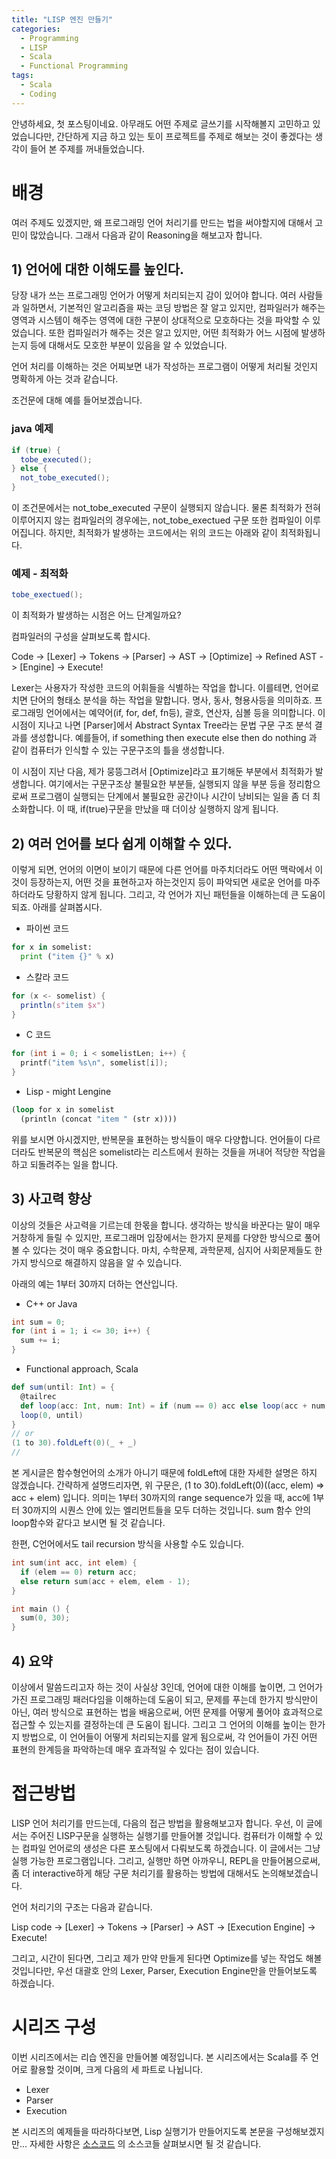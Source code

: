 ```yaml
---
title: "LISP 엔진 만들기"
categories:
  - Programming
  - LISP
  - Scala
  - Functional Programming
tags:
  - Scala
  - Coding
---
```


안녕하세요, 첫 포스팅이네요. 아무래도 어떤 주제로 글쓰기를 시작해볼지 고민하고 있었습니다만, 간단하게 지금 하고 있는 토이 프로젝트를 주제로 해보는 것이 좋겠다는 생각이 들어 본 주제를 꺼내들었습니다.

# 배경
여러 주제도 있겠지만, 왜 프로그래밍 언어 처리기를 만드는 법을 써야할지에 대해서 고민이 많았습니다. 그래서 다음과 같이 Reasoning을 해보고자 합니다.

## 1) 언어에 대한 이해도를 높인다.
당장 내가 쓰는 프로그래밍 언어가 어떻게 처리되는지 감이 있어야 합니다. 여러 사람들과 일하면서, 기본적인 알고리즘을 짜는 코딩 방법은 잘 알고 있지만, 컴파일러가 해주는 영역과 시스템이 해주는 영역에 대한 구분이 상대적으로 모호하다는 것을 파악할 수 있었습니다. 또한 컴파일러가 해주는 것은 알고 있지만, 어떤 최적화가 어느 시점에 발생하는지 등에 대해서도 모호한 부분이 있음을 알 수 있었습니다.

언어 처리를 이해하는 것은 어찌보면 내가 작성하는 프로그램이 어떻게 처리될 것인지 명확하게 아는 것과 같습니다.

조건문에 대해 예를 들어보겠습니다.

### java 예제
```java
if (true) {
  tobe_executed();
} else {
  not_tobe_executed();
}
````

이 조건문에서는 not_tobe_executed 구문이 실행되지 않습니다. 물론 최적화가 전혀 이루어지지 않는 컴파일러의 경우에는, not_tobe_exectued 구문 또한 컴파일이 이루어집니다.
하지만, 최적화가 발생하는 코드에서는 위의 코드는 아래와 같이 최적화됩니다.

### 예제 - 최적화
```java
tobe_exectued();
```
이 최적화가 발생하는 시점은 어느 단계일까요?

컴파일러의 구성을 살펴보도록 합시다.

Code -> [Lexer] -> Tokens -> [Parser] -> AST -> [Optimize] -> Refined AST ->  [Engine] -> Execute!

Lexer는 사용자가 작성한 코드의 어휘들을 식별하는 작업을 합니다. 이를테면, 언어로 치면 단어의 형태소 분석을 하는 작업을 말합니다. 명사, 동사, 형용사등을 의미하죠. 프로그래밍 언어에서는 예약어(if, for, def, fn등), 괄호, 연산자, 심볼 등을 의미합니다. 이 시점이 지나고 나면 [Parser]에서 Abstract Syntax Tree라는 문법 구문 구조 분석 결과를 생성합니다. 예를들어, if something then execute else then do nothing 과 같이 컴퓨터가 인식할 수 있는 구문구조의 틀을 생성합니다.

이 시점이 지난 다음, 제가 뭉뜽그려서 [Optimize]라고 표기해둔 부분에서 최적화가 발생합니다. 여기에서는 구문구조상 불필요한 부분들, 실행되지 않을 부분 등을 정리함으로써 프로그램이 실행되는 단계에서 불필요한 공간이나 시간이 낭비되는 일을 좀 더 최소화합니다. 이 때, if(true)구문을 만났을 때 더이상 실행하지 않게 됩니다.

## 2) 여러 언어를 보다 쉽게 이해할 수 있다.

이렇게 되면, 언어의 이면이 보이기 때문에 다른 언어를 마주치더라도 어떤 맥락에서 이것이 등장하는지, 어떤 것을 표현하고자 하는것인지 등이 파악되면 새로운 언어를 마주하더라도 당황하지 않게 됩니다. 그리고, 각 언어가 지닌 패턴들을 이해하는데 큰 도움이 되죠. 아래를 살펴봅시다.

* 파이썬 코드
```python
for x in somelist:
  print ("item {}" % x)
```

* 스칼라 코드
```scala
for (x <- somelist) {
  println(s"item $x")
}
```

* C 코드
```c++
for (int i = 0; i < somelistLen; i++) {
  printf("item %s\n", somelist[i]);
}
```

* Lisp - might Lengine
```lisp
(loop for x in somelist
  (println (concat "item " (str x))))
```

위를 보시면 아시겠지만, 반복문을 표현하는 방식들이 매우 다양합니다. 언어들이 다르더라도 반복문의 핵심은 somelist라는 리스트에서 원하는 것들을 꺼내어 적당한 작업을 하고 되돌려주는 일을 합니다.

## 3) 사고력 향상
이상의 것들은 사고력을 기르는데 한몫을 합니다. 생각하는 방식을 바꾼다는 말이 매우 거창하게 들릴 수 있지만, 프로그래머 입장에서는 한가지 문제를 다양한 방식으로 풀어볼 수 있다는 것이 매우 중요합니다. 마치, 수학문제, 과학문제, 심지어 사회문제들도 한가지 방식으로 해결하지 않음을 알 수 있습니다.

아래의 예는 1부터 30까지 더하는 연산입니다.

* C++ or Java
```c++
int sum = 0;
for (int i = 1; i <= 30; i++) {
  sum += i;
}
```

* Functional approach, Scala
```scala
def sum(until: Int) = {
  @tailrec
  def loop(acc: Int, num: Int) = if (num == 0) acc else loop(acc + num, num - 1)
  loop(0, until)
}
// or
(1 to 30).foldLeft(0)(_ + _)
//
```

본 게시글은 함수형언어의 소개가 아니기 때문에 foldLeft에 대한 자세한 설명은 하지 않겠습니다. 간략하게 설명드리자면, 위 구문은, (1 to 30).foldLeft(0)((acc, elem) => acc + elem) 입니다. 의미는 1부터 30까지의 range sequence가 있을 때, acc에 1부터 30까지의 시퀀스 안에 있는 엘리먼트들을 모두 더하는 것입니다. sum 함수 안의 loop함수와 같다고 보시면 될 것 같습니다.

한편, C언어에서도 tail recursion 방식을 사용할 수도 있습니다.

```c
int sum(int acc, int elem) {
  if (elem == 0) return acc;
  else return sum(acc + elem, elem - 1);
}

int main () {
  sum(0, 30);
}
```

## 4) 요약
이상에서 말씀드리고자 하는 것이 사실상 3인데, 언어에 대한 이해를 높이면, 그 언어가 가진 프로그래밍 패러다임을 이해하는데 도움이 되고, 문제를 푸는데 한가지 방식만이 아닌, 여러 방식으로 표현하는 법을 배움으로써, 어떤 문제를 어떻게 풀어야 효과적으로 접근할 수 있는지를 결정하는데 큰 도움이 됩니다. 그리고 그 언어의 이해를 높이는 한가지 방법으로, 이 언어들이 어떻게 처리되는지를 알게 됨으로써, 각 언어들이 가진 어떤 표현의 한계등을 파악하는데 매우 효과적일 수 있다는 점이 있습니다.

# 접근방법
LISP 언어 처리기를 만드는데, 다음의 접근 방법을 활용해보고자 합니다. 우선, 이 글에서는 주어진 LISP구문을 실행하는 실행기를 만들어볼 것입니다. 컴퓨터가 이해할 수 있는 컴파일 언어로의 생성은 다른 포스팅에서 다뤄보도록 하겠습니다. 이 글에서는 그냥 실행 가능한 프로그램입니다. 그리고, 실행만 하면 아까우니, REPL을 만들어봄으로써, 좀 더 interactive하게 해당 구문 처리기를 활용하는 방법에 대해서도 논의해보겠습니다.

언어 처리기의 구조는 다음과 같습니다.

Lisp code -> [Lexer] -> Tokens -> [Parser] -> AST -> [Execution Engine] -> Execute!

그리고, 시간이 된다면, 그리고 제가 만약 만들게 된다면 Optimize를 넣는 작업도 해볼 것입니다만, 우선 대괄호 안의 Lexer, Parser, Execution Engine만을 만들어보도록 하겠습니다.

# 시리즈 구성
이번 시리즈에서는 리습 엔진을 만들어볼 예정입니다. 본 시리즈에서는 Scala를 주 언어로 활용할 것이며, 크게 다음의 세 파트로 나뉩니다.

- Lexer
- Parser
- Execution

본 시리즈의 예제들을 따라하다보면, Lisp 실행기가 만들어지도록 본문을 구성해보겠지만... 자세한 사항은 [소스코드](https://github.com/gkm2164/lengine) 의 소스코들 살펴보시면 될 것 같습니다.